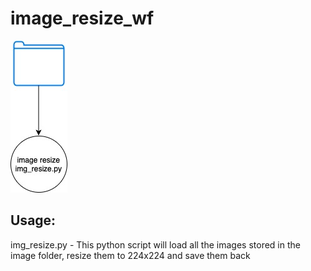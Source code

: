 # image_resize_wf

![image resize](imageresizediagram.jpg)

## Usage:
img_resize.py -  This python script will load all the images stored  in the image folder, resize them to 224x224 and save them back
